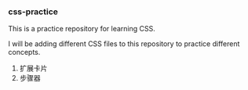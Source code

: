 ### css-practice

This is a practice repository for learning CSS.

I will be adding different CSS files to this repository to practice different concepts.

1. 扩展卡片
2. 步骤器